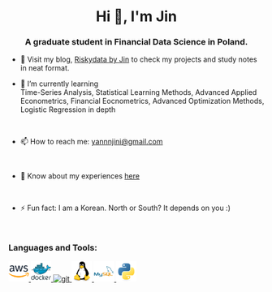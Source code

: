 <h1 align="center">Hi 👋, I'm Jin</h1>
<h3 align="center">A graduate student in Financial Data Science in Poland.</h3>

- 🔭 Visit my blog, [Riskydata by Jin](https://yanjini.github.io/blog) to check my projects and study notes in neat format.

- 🌱 I’m currently learning <br />
Time-Series Analysis, 
Statistical Learning Methods,
Advanced Applied Econometrics,
Financial Eocnometrics,
Advanced Optimization Methods,
Logistic Regression in depth
<br />

- 📫 How to reach me: yannnjini@gmail.com
<br />

- 📄 Know about my experiences [here](https://www.linkedin.com/in/yeongjin-song-259788256/)
<br />

- ⚡ Fun fact: I am a Korean. North or South? It depends on you :)
<br />


<h3 align="left">Languages and Tools:</h3>
<p align="left"> <a href="https://aws.amazon.com" target="_blank" rel="noreferrer"> <img src="https://raw.githubusercontent.com/devicons/devicon/master/icons/amazonwebservices/amazonwebservices-original-wordmark.svg" alt="aws" width="40" height="40"/> </a> <a href="https://www.docker.com/" target="_blank" rel="noreferrer"> <img src="https://raw.githubusercontent.com/devicons/devicon/master/icons/docker/docker-original-wordmark.svg" alt="docker" width="40" height="40"/> </a> <a href="https://git-scm.com/" target="_blank" rel="noreferrer"> <img src="https://www.vectorlogo.zone/logos/git-scm/git-scm-icon.svg" alt="git" width="40" height="40"/> </a> <a href="https://www.linux.org/" target="_blank" rel="noreferrer"> <img src="https://raw.githubusercontent.com/devicons/devicon/master/icons/linux/linux-original.svg" alt="linux" width="40" height="40"/> </a> <a href="https://www.mysql.com/" target="_blank" rel="noreferrer"> <img src="https://raw.githubusercontent.com/devicons/devicon/master/icons/mysql/mysql-original-wordmark.svg" alt="mysql" width="40" height="40"/> </a> <a href="https://www.python.org" target="_blank" rel="noreferrer"> <img src="https://raw.githubusercontent.com/devicons/devicon/master/icons/python/python-original.svg" alt="python" width="40" height="40"/> </a> </p>
